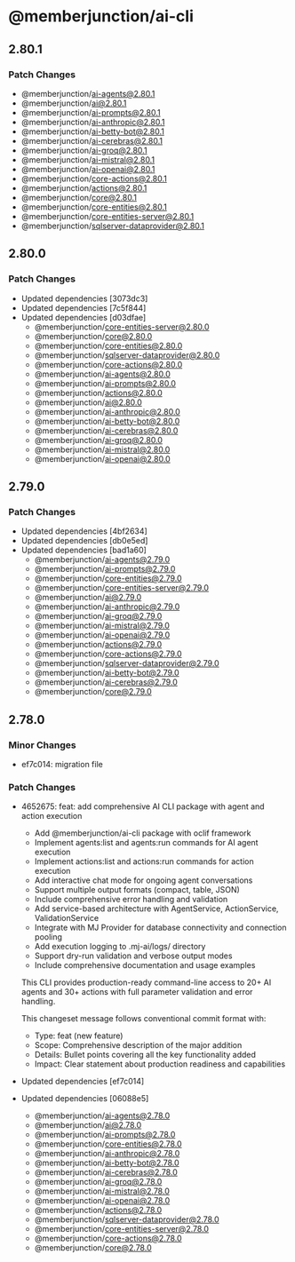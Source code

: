 # @memberjunction/ai-cli

## 2.80.1

### Patch Changes

- @memberjunction/ai-agents@2.80.1
- @memberjunction/ai@2.80.1
- @memberjunction/ai-prompts@2.80.1
- @memberjunction/ai-anthropic@2.80.1
- @memberjunction/ai-betty-bot@2.80.1
- @memberjunction/ai-cerebras@2.80.1
- @memberjunction/ai-groq@2.80.1
- @memberjunction/ai-mistral@2.80.1
- @memberjunction/ai-openai@2.80.1
- @memberjunction/core-actions@2.80.1
- @memberjunction/actions@2.80.1
- @memberjunction/core@2.80.1
- @memberjunction/core-entities@2.80.1
- @memberjunction/core-entities-server@2.80.1
- @memberjunction/sqlserver-dataprovider@2.80.1

## 2.80.0

### Patch Changes

- Updated dependencies [3073dc3]
- Updated dependencies [7c5f844]
- Updated dependencies [d03dfae]
  - @memberjunction/core-entities-server@2.80.0
  - @memberjunction/core@2.80.0
  - @memberjunction/core-entities@2.80.0
  - @memberjunction/sqlserver-dataprovider@2.80.0
  - @memberjunction/core-actions@2.80.0
  - @memberjunction/ai-agents@2.80.0
  - @memberjunction/ai-prompts@2.80.0
  - @memberjunction/actions@2.80.0
  - @memberjunction/ai@2.80.0
  - @memberjunction/ai-anthropic@2.80.0
  - @memberjunction/ai-betty-bot@2.80.0
  - @memberjunction/ai-cerebras@2.80.0
  - @memberjunction/ai-groq@2.80.0
  - @memberjunction/ai-mistral@2.80.0
  - @memberjunction/ai-openai@2.80.0

## 2.79.0

### Patch Changes

- Updated dependencies [4bf2634]
- Updated dependencies [db0e5ed]
- Updated dependencies [bad1a60]
  - @memberjunction/ai-agents@2.79.0
  - @memberjunction/ai-prompts@2.79.0
  - @memberjunction/core-entities@2.79.0
  - @memberjunction/core-entities-server@2.79.0
  - @memberjunction/ai@2.79.0
  - @memberjunction/ai-anthropic@2.79.0
  - @memberjunction/ai-groq@2.79.0
  - @memberjunction/ai-mistral@2.79.0
  - @memberjunction/ai-openai@2.79.0
  - @memberjunction/actions@2.79.0
  - @memberjunction/core-actions@2.79.0
  - @memberjunction/sqlserver-dataprovider@2.79.0
  - @memberjunction/ai-betty-bot@2.79.0
  - @memberjunction/ai-cerebras@2.79.0
  - @memberjunction/core@2.79.0

## 2.78.0

### Minor Changes

- ef7c014: migration file

### Patch Changes

- 4652675: feat: add comprehensive AI CLI package with agent and action execution

  - Add @memberjunction/ai-cli package with oclif framework
  - Implement agents:list and agents:run commands for AI agent execution
  - Implement actions:list and actions:run commands for action execution
  - Add interactive chat mode for ongoing agent conversations
  - Support multiple output formats (compact, table, JSON)
  - Include comprehensive error handling and validation
  - Add service-based architecture with AgentService, ActionService, ValidationService
  - Integrate with MJ Provider for database connectivity and connection pooling
  - Add execution logging to .mj-ai/logs/ directory
  - Support dry-run validation and verbose output modes
  - Include comprehensive documentation and usage examples

  This CLI provides production-ready command-line access to 20+ AI agents and 30+ actions with full
  parameter validation and error handling.

  This changeset message follows conventional commit format with:

  - Type: feat (new feature)
  - Scope: Comprehensive description of the major addition
  - Details: Bullet points covering all the key functionality added
  - Impact: Clear statement about production readiness and capabilities

- Updated dependencies [ef7c014]
- Updated dependencies [06088e5]
  - @memberjunction/ai-agents@2.78.0
  - @memberjunction/ai@2.78.0
  - @memberjunction/ai-prompts@2.78.0
  - @memberjunction/core-entities@2.78.0
  - @memberjunction/ai-anthropic@2.78.0
  - @memberjunction/ai-betty-bot@2.78.0
  - @memberjunction/ai-cerebras@2.78.0
  - @memberjunction/ai-groq@2.78.0
  - @memberjunction/ai-mistral@2.78.0
  - @memberjunction/ai-openai@2.78.0
  - @memberjunction/actions@2.78.0
  - @memberjunction/sqlserver-dataprovider@2.78.0
  - @memberjunction/core-entities-server@2.78.0
  - @memberjunction/core-actions@2.78.0
  - @memberjunction/core@2.78.0
